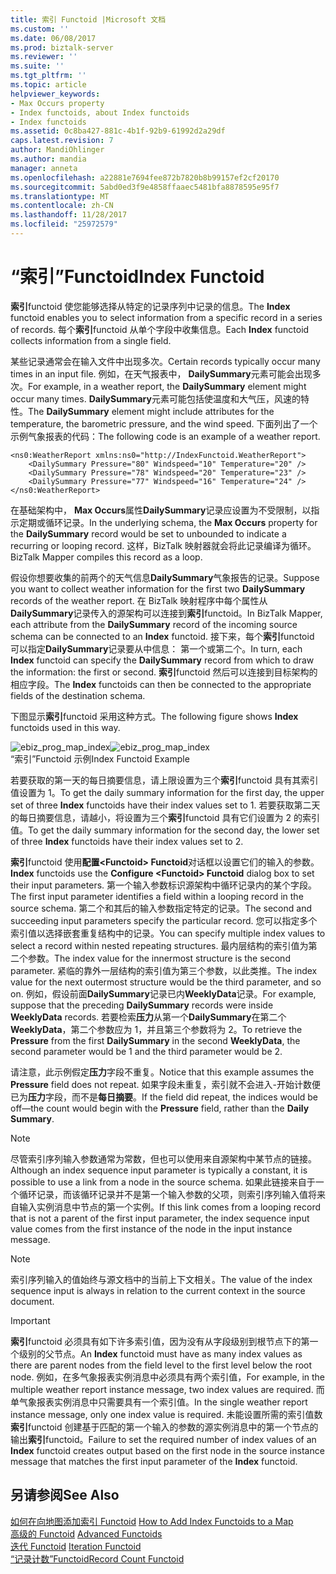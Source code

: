 ```yaml
---
title: 索引 Functoid |Microsoft 文档
ms.custom: ''
ms.date: 06/08/2017
ms.prod: biztalk-server
ms.reviewer: ''
ms.suite: ''
ms.tgt_pltfrm: ''
ms.topic: article
helpviewer_keywords:
- Max Occurs property
- Index functoids, about Index functoids
- Index functoids
ms.assetid: 0c8ba427-881c-4b1f-92b9-61992d2a29df
caps.latest.revision: 7
author: MandiOhlinger
ms.author: mandia
manager: anneta
ms.openlocfilehash: a22881e7694fee872b7820b8b99157ef2cf20170
ms.sourcegitcommit: 5abd0ed3f9e4858ffaaec5481bfa8878595e95f7
ms.translationtype: MT
ms.contentlocale: zh-CN
ms.lasthandoff: 11/28/2017
ms.locfileid: "25972579"
---
```

# <a name="index-functoid"></a><span data-ttu-id="c44f6-102">“索引”Functoid</span><span class="sxs-lookup"><span data-stu-id="c44f6-102">Index Functoid</span></span>
<span data-ttu-id="c44f6-103">**索引**functoid 使您能够选择从特定的记录序列中记录的信息。</span><span class="sxs-lookup"><span data-stu-id="c44f6-103">The **Index** functoid enables you to select information from a specific record in a series of records.</span></span> <span data-ttu-id="c44f6-104">每个**索引**functoid 从单个字段中收集信息。</span><span class="sxs-lookup"><span data-stu-id="c44f6-104">Each **Index** functoid collects information from a single field.</span></span>  
  
 <span data-ttu-id="c44f6-105">某些记录通常会在输入文件中出现多次。</span><span class="sxs-lookup"><span data-stu-id="c44f6-105">Certain records typically occur many times in an input file.</span></span> <span data-ttu-id="c44f6-106">例如，在天气报表中， **DailySummary**元素可能会出现多次。</span><span class="sxs-lookup"><span data-stu-id="c44f6-106">For example, in a weather report, the **DailySummary** element might occur many times.</span></span> <span data-ttu-id="c44f6-107">**DailySummary**元素可能包括使温度和大气压，风速的特性。</span><span class="sxs-lookup"><span data-stu-id="c44f6-107">The **DailySummary** element might include attributes for the temperature, the barometric pressure, and the wind speed.</span></span> <span data-ttu-id="c44f6-108">下面列出了一个示例气象报表的代码：</span><span class="sxs-lookup"><span data-stu-id="c44f6-108">The following code is an example of a weather report.</span></span>  
  
```  
<ns0:WeatherReport xmlns:ns0="http://IndexFunctoid.WeatherReport">  
    <DailySummary Pressure="80" Windspeed="10" Temperature="20" />  
    <DailySummary Pressure="78" Windspeed="20" Temperature="23" />  
    <DailySummary Pressure="77" Windspeed="16" Temperature="24" />  
</ns0:WeatherReport>  
```  
  
 <span data-ttu-id="c44f6-109">在基础架构中， **Max Occurs**属性**DailySummary**记录应设置为不受限制，以指示定期或循环记录。</span><span class="sxs-lookup"><span data-stu-id="c44f6-109">In the underlying schema, the **Max Occurs** property for the **DailySummary** record would be set to unbounded to indicate a recurring or looping record.</span></span> <span data-ttu-id="c44f6-110">这样，BizTalk 映射器就会将此记录编译为循环。</span><span class="sxs-lookup"><span data-stu-id="c44f6-110">BizTalk Mapper compiles this record as a loop.</span></span>  
  
 <span data-ttu-id="c44f6-111">假设你想要收集的前两个的天气信息**DailySummary**气象报告的记录。</span><span class="sxs-lookup"><span data-stu-id="c44f6-111">Suppose you want to collect weather information for the first two **DailySummary** records of the weather report.</span></span> <span data-ttu-id="c44f6-112">在 BizTalk 映射程序中每个属性从**DailySummary**记录传入的源架构可以连接到**索引**functoid。</span><span class="sxs-lookup"><span data-stu-id="c44f6-112">In BizTalk Mapper, each attribute from the **DailySummary** record of the incoming source schema can be connected to an **Index** functoid.</span></span> <span data-ttu-id="c44f6-113">接下来，每个**索引**functoid 可以指定**DailySummary**记录要从中信息： 第一个或第二个。</span><span class="sxs-lookup"><span data-stu-id="c44f6-113">In turn, each **Index** functoid can specify the **DailySummary** record from which to draw the information: the first or second.</span></span> <span data-ttu-id="c44f6-114">**索引**functoid 然后可以连接到目标架构的相应字段。</span><span class="sxs-lookup"><span data-stu-id="c44f6-114">The **Index** functoids can then be connected to the appropriate fields of the destination schema.</span></span>  
  
 <span data-ttu-id="c44f6-115">下图显示**索引**functoid 采用这种方式。</span><span class="sxs-lookup"><span data-stu-id="c44f6-115">The following figure shows **Index** functoids used in this way.</span></span>  
  
 <span data-ttu-id="c44f6-116">![](../core/media/ebiz-prog-map-index.gif "ebiz_prog_map_index")</span><span class="sxs-lookup"><span data-stu-id="c44f6-116">![](../core/media/ebiz-prog-map-index.gif "ebiz_prog_map_index")</span></span>  
<span data-ttu-id="c44f6-117">“索引”Functoid 示例</span><span class="sxs-lookup"><span data-stu-id="c44f6-117">Index Functoid Example</span></span>  
  
 <span data-ttu-id="c44f6-118">若要获取的第一天的每日摘要信息，请上限设置为三个**索引**functoid 具有其索引值设置为 1。</span><span class="sxs-lookup"><span data-stu-id="c44f6-118">To get the daily summary information for the first day, the upper set of three **Index** functoids have their index values set to 1.</span></span> <span data-ttu-id="c44f6-119">若要获取第二天的每日摘要信息，请越小，将设置为三个**索引**functoid 具有它们设置为 2 的索引值。</span><span class="sxs-lookup"><span data-stu-id="c44f6-119">To get the daily summary information for the second day, the lower set of three **Index** functoids have their index values set to 2.</span></span>  
  
 <span data-ttu-id="c44f6-120">**索引**functoid 使用**配置\<Functoid\> Functoid**对话框以设置它们的输入的参数。</span><span class="sxs-lookup"><span data-stu-id="c44f6-120">**Index** functoids use the **Configure \<Functoid\> Functoid** dialog box to set their input parameters.</span></span> <span data-ttu-id="c44f6-121">第一个输入参数标识源架构中循环记录内的某个字段。</span><span class="sxs-lookup"><span data-stu-id="c44f6-121">The first input parameter identifies a field within a looping record in the source schema.</span></span> <span data-ttu-id="c44f6-122">第二个和其后的输入参数指定特定的记录。</span><span class="sxs-lookup"><span data-stu-id="c44f6-122">The second and succeeding input parameters specify the particular record.</span></span> <span data-ttu-id="c44f6-123">您可以指定多个索引值以选择嵌套重复结构中的记录。</span><span class="sxs-lookup"><span data-stu-id="c44f6-123">You can specify multiple index values to select a record within nested repeating structures.</span></span> <span data-ttu-id="c44f6-124">最内层结构的索引值为第二个参数。</span><span class="sxs-lookup"><span data-stu-id="c44f6-124">The index value for the innermost structure is the second parameter.</span></span> <span data-ttu-id="c44f6-125">紧临的靠外一层结构的索引值为第三个参数，以此类推。</span><span class="sxs-lookup"><span data-stu-id="c44f6-125">The index value for the next outermost structure would be the third parameter, and so on.</span></span> <span data-ttu-id="c44f6-126">例如，假设前面**DailySummary**记录已内**WeeklyData**记录。</span><span class="sxs-lookup"><span data-stu-id="c44f6-126">For example, suppose that the preceding **DailySummary** records were inside **WeeklyData** records.</span></span> <span data-ttu-id="c44f6-127">若要检索**压力**从第一个**DailySummary**在第二个**WeeklyData**，第二个参数应为 1，并且第三个参数将为 2。</span><span class="sxs-lookup"><span data-stu-id="c44f6-127">To retrieve the **Pressure** from the first **DailySummary** in the second **WeeklyData**, the second parameter would be 1 and the third parameter would be 2.</span></span>  
  
 <span data-ttu-id="c44f6-128">请注意，此示例假定**压力**字段不重复。</span><span class="sxs-lookup"><span data-stu-id="c44f6-128">Notice that this example assumes the **Pressure** field does not repeat.</span></span> <span data-ttu-id="c44f6-129">如果字段未重复，索引就不会进入-开始计数便已为**压力**字段，而不是**每日摘要**。</span><span class="sxs-lookup"><span data-stu-id="c44f6-129">If the field did repeat, the indices would be off—the count would begin with the **Pressure** field, rather than the **Daily Summary**.</span></span>  
  
> [!NOTE]
>  <span data-ttu-id="c44f6-130">尽管索引序列输入参数通常为常数，但也可以使用来自源架构中某节点的链接。</span><span class="sxs-lookup"><span data-stu-id="c44f6-130">Although an index sequence input parameter is typically a constant, it is possible to use a link from a node in the source schema.</span></span> <span data-ttu-id="c44f6-131">如果此链接来自于一个循环记录，而该循环记录并不是第一个输入参数的父项，则索引序列输入值将来自输入实例消息中节点的第一个实例。</span><span class="sxs-lookup"><span data-stu-id="c44f6-131">If this link comes from a looping record that is not a parent of the first input parameter, the index sequence input value comes from the first instance of the node in the input instance message.</span></span>  
  
> [!NOTE]
>  <span data-ttu-id="c44f6-132">索引序列输入的值始终与源文档中的当前上下文相关。</span><span class="sxs-lookup"><span data-stu-id="c44f6-132">The value of the index sequence input is always in relation to the current context in the source document.</span></span>  
  
> [!IMPORTANT]
>  <span data-ttu-id="c44f6-133">**索引**functoid 必须具有如下许多索引值，因为没有从字段级别到根节点下的第一个级别的父节点。</span><span class="sxs-lookup"><span data-stu-id="c44f6-133">An **Index** functoid must have as many index values as there are parent nodes from the field level to the first level below the root node.</span></span> <span data-ttu-id="c44f6-134">例如，在多气象报表实例消息中必须具有两个索引值，</span><span class="sxs-lookup"><span data-stu-id="c44f6-134">For example, in the multiple weather report instance message, two index values are required.</span></span> <span data-ttu-id="c44f6-135">而单气象报表实例消息中只需要具有一个索引值。</span><span class="sxs-lookup"><span data-stu-id="c44f6-135">In the single weather report instance message, only one index value is required.</span></span> <span data-ttu-id="c44f6-136">未能设置所需的索引值数**索引**functoid 创建基于匹配的第一个输入的参数的源实例消息中的第一个节点的输出**索引**functoid。</span><span class="sxs-lookup"><span data-stu-id="c44f6-136">Failure to set the required number of index values of an **Index** functoid creates output based on the first node in the source instance message that matches the first input parameter of the **Index** functoid.</span></span>  
  
## <a name="see-also"></a><span data-ttu-id="c44f6-137">另请参阅</span><span class="sxs-lookup"><span data-stu-id="c44f6-137">See Also</span></span>  
 <span data-ttu-id="c44f6-138">[如何在向地图添加索引 Functoid](../core/how-to-add-index-functoids-to-a-map.md) </span><span class="sxs-lookup"><span data-stu-id="c44f6-138">[How to Add Index Functoids to a Map](../core/how-to-add-index-functoids-to-a-map.md) </span></span>  
 <span data-ttu-id="c44f6-139">[高级的 Functoid](../core/advanced-functoids.md) </span><span class="sxs-lookup"><span data-stu-id="c44f6-139">[Advanced Functoids](../core/advanced-functoids.md) </span></span>  
 <span data-ttu-id="c44f6-140">[迭代 Functoid](../core/iteration-functoid.md) </span><span class="sxs-lookup"><span data-stu-id="c44f6-140">[Iteration Functoid](../core/iteration-functoid.md) </span></span>  
 [<span data-ttu-id="c44f6-141">“记录计数”Functoid</span><span class="sxs-lookup"><span data-stu-id="c44f6-141">Record Count Functoid</span></span>](../core/record-count-functoid.md)